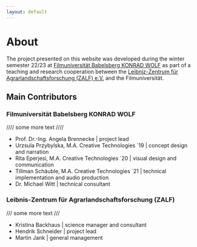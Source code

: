 ```yaml
---
layout: default
---
```


# About

The project presented on this website was developed during the winter semester 22/23 at [Filmuniversität Babelsberg KONRAD WOLF](https://www.filmuniversitaet.de) as part of a teaching and research cooperation between the [Leibniz-Zentrum für Agrarlandschaftsforschung (ZALF) e.V.](https://www.zalf.de/de/Seiten/ZALF.aspx) and the Filmuniversität. 

## Main Contributors

### Filmuniversität Babelsberg KONRAD WOLF

//// some more text ////

- Prof. Dr.-Ing. Angela Brennecke | project lead
-	Urzsula Przybylska, M.A. Creative Technologies `19 | concept design and narration
-	Rita Eperjesi, M.A. Creative Technologies `20 | visual design and communication
-	Tillman Schäuble, M.A. Creative Technologies `21 | technical implementation and audio production
- Dr. Michael Witt | technical consultant

### Leibnis-Zentrum für Agrarlandschaftsforschung (ZALF)

/// some more text ///

-	Kristina Backhaus | science manager and consultant
-	Hendrik Schneider | project lead
-	Martin Jank | general management
